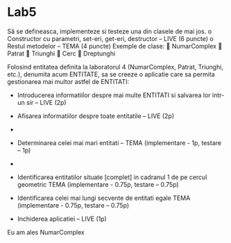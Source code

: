 # Lab5

Să se defineasca, implementeze si testeze una din clasele de mai jos.
o Constructor cu parametri, set-eri, get-eri, destructor – LIVE (6 puncte)
o Restul metodelor – TEMA (4 puncte)
Exemple de clase:
 NumarComplex
 Patrat
 Triunghi
 Cerc
 Dreptunghi 

Folosind entitatea definita la laboratorul 4 (NumarComplex, Patrat, Triunghi, etc.), denumita
acum ENTITATE, sa se creeze o aplicatie care sa permita gestionarea mai multor astfel de
ENTITATI:
- Introducerea informatiilor despre mai multe ENTITATI si salvarea lor intr-un sir –
LIVE (2p)

- Afisarea informatiilor despre toate entitatile – LIVE (2p)
- 
- Determinarea celei mai mari entitati – TEMA (implementare - 1p, testare – 1p)
- 
- Identificarea entitatilor situate [complet] in cadranul 1 de pe cercul geometric TEMA
(implementare - 0.75p, testare – 0.75p)

- Identificarea celei mai lungi secvente de entitati egale TEMA (implementare - 0.75p,
testare – 0.75p)

- Inchiderea aplicatiei – LIVE (1p) 

Eu am ales NumarComplex
